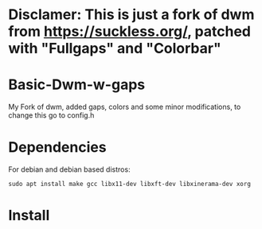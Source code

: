 # Disclamer: This is just a fork of dwm from https://suckless.org/, patched with "Fullgaps" and "Colorbar"
# Basic-Dwm-w-gaps
My Fork of dwm, added gaps, colors and some minor modifications, to change this go to config.h

# Dependencies
For debian and debian based distros:

    sudo apt install make gcc libx11-dev libxft-dev libxinerama-dev xorg
    
# Install
